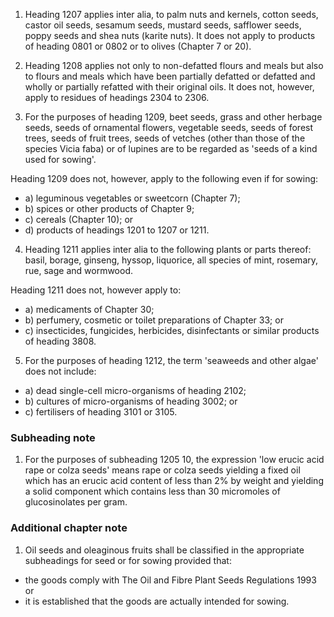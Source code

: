 1. Heading 1207 applies inter alia, to palm nuts and kernels, cotton seeds, castor oil seeds, sesamum seeds, mustard seeds, safflower seeds, poppy seeds and shea nuts (karite nuts). It does not apply to products of heading 0801 or 0802 or to olives (Chapter 7 or 20).

2. Heading 1208 applies not only to non-defatted flours and meals but also to flours and meals which have been partially defatted or defatted and wholly or partially refatted with their original oils. It does not, however, apply to residues of headings 2304 to 2306.

3. For the purposes of heading 1209, beet seeds, grass and other herbage seeds, seeds of ornamental flowers, vegetable seeds, seeds of forest trees, seeds of fruit trees, seeds of vetches (other than those of the species Vicia faba) or of lupines are to be regarded as 'seeds of a kind used for sowing'.

 Heading 1209 does not, however, apply to the following even if for sowing:

 - a) leguminous vegetables or sweetcorn (Chapter 7);
 - b) spices or other products of Chapter 9;
 - c) cereals (Chapter 10); or
 - d) products of headings 1201 to 1207 or 1211.

4. Heading 1211 applies inter alia to the following plants or parts thereof: basil, borage, ginseng, hyssop, liquorice, all species of mint, rosemary, rue, sage and wormwood.

 Heading 1211 does not, however apply to:
 
 - a) medicaments of Chapter 30;
 - b) perfumery, cosmetic or toilet preparations of Chapter 33; or
 - c) insecticides, fungicides, herbicides, disinfectants or similar products of heading 3808.

5. For the purposes of heading 1212, the term 'seaweeds and other algae' does not include:

 - a) dead single-cell micro-organisms of heading 2102;
 - b) cultures of micro-organisms of heading 3002; or
 - c) fertilisers of heading 3101 or 3105.

### Subheading note

1. For the purposes of subheading 1205 10, the expression 'low erucic acid rape or colza seeds' means rape or colza seeds yielding a fixed oil which has an erucic acid content of less than 2% by weight and yielding a solid component which contains less than 30 micromoles of glucosinolates per gram.

### Additional chapter note

1. Oil seeds and oleaginous fruits shall be classified in the appropriate subheadings for seed or for sowing provided that:

 - the goods comply with The Oil and Fibre Plant Seeds Regulations 1993 or
 - it is established that the goods are actually intended for sowing.
